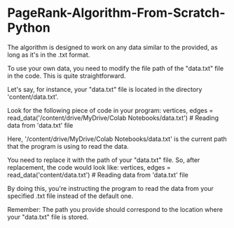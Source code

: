 # PageRank-Algorithm-From-Scratch-Python

The algorithm is designed to work on any data similar to the provided, as long as it's in the .txt format.

To use your own data, you need to modify the file path of the "data.txt" file in the code. This is quite straightforward. 

Let's say, for instance, your "data.txt" file is located in the directory 'content/data.txt'.

Look for the following piece of code in your program:
vertices, edges = read_data('/content/drive/MyDrive/Colab Notebooks/data.txt') # Reading data from 'data.txt' file

Here, '/content/drive/MyDrive/Colab Notebooks/data.txt' is the current path that the program is using to read the data.

You need to replace it with the path of your "data.txt" file. So, after replacement, the code would look like:
vertices, edges = read_data('content/data.txt') # Reading data from 'data.txt' file

By doing this, you're instructing the program to read the data from your specified .txt file instead of the default one.

Remember: The path you provide should correspond to the location where your "data.txt" file is stored.
